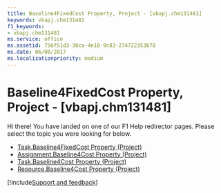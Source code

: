 ```yaml
---
title: Baseline4FixedCost Property, Project - [vbapj.chm131481]
keywords: vbapj.chm131481
f1_keywords:
- vbapj.chm131481
ms.service: office
ms.assetid: 756f51d3-30ca-4e18-9c83-274722353b78
ms.date: 06/08/2017
ms.localizationpriority: medium
---
```



# Baseline4FixedCost Property, Project - [vbapj.chm131481]

Hi there! You have landed on one of our F1 Help redirector pages. Please select the topic you were looking for below.

- [Task.Baseline4FixedCost Property (Project)](https://msdn.microsoft.com/library/8306d2d7-b80d-b3c6-5b7e-178082aa2740%28Office.15%29.aspx)
- [Assignment.Baseline4Cost Property (Project)](https://msdn.microsoft.com/library/2bab26ff-0d68-6258-3978-45fc6faf3e9d%28Office.15%29.aspx)
- [Task.Baseline4Cost Property (Project)](https://msdn.microsoft.com/library/50d77d8e-0726-4446-3e6b-58283176e3ea%28Office.15%29.aspx)
- [Resource.Baseline4Cost Property (Project)](https://msdn.microsoft.com/library/1dac3167-adff-14ed-48e7-667293780a1a%28Office.15%29.aspx)

[!include[Support and feedback](~/includes/feedback-boilerplate.md)]